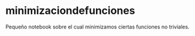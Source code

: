 # minimizaciondefunciones
Pequeño notebook sobre el cual minimizamos ciertas funciones no triviales.
